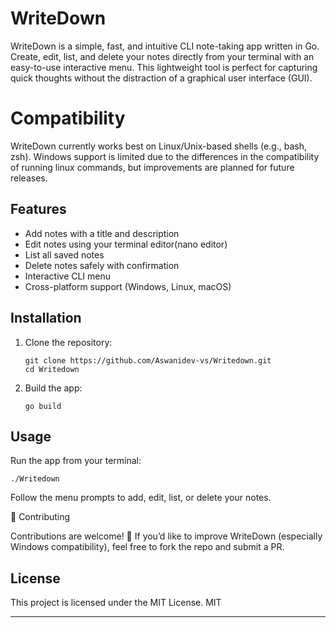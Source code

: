 # WriteDown

WriteDown is a simple, fast, and intuitive CLI note-taking app written in Go. Create, edit, list, and delete your notes directly from your terminal with an easy-to-use interactive menu. This lightweight tool is perfect for capturing quick thoughts without the distraction of a graphical user interface (GUI).

# Compatibility

WriteDown currently works best on Linux/Unix-based shells (e.g., bash, zsh). Windows support is limited due to the differences in the compatibility of running linux commands, but improvements are planned for future releases.

## Features

- Add notes with a title and description
- Edit notes using your terminal editor(nano editor)
- List all saved notes
- Delete notes safely with confirmation
- Interactive CLI menu
- Cross-platform support (Windows, Linux, macOS)

## Installation

1. Clone the repository:
   ```
   git clone https://github.com/Aswanidev-vs/Writedown.git
   cd Writedown
   ```

2. Build the app:
   ```
   go build
   ```

## Usage

Run the app from your terminal:
```
./Writedown
```

Follow the menu prompts to add, edit, list, or delete your notes.

🤝 Contributing

Contributions are welcome! 🎉
If you’d like to improve WriteDown (especially Windows compatibility), feel free to fork the repo and submit a PR.

## License

This project is licensed under the MIT License.
MIT

---

